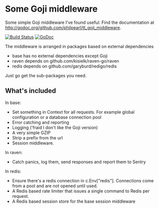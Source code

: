 # Some Goji middleware

Some simple Goji middleware I've found useful.  Find the documentation at http://godoc.org/github.com/philpearl/tt_goji_middleware.

[![Build Status](https://travis-ci.org/philpearl/tt_goji_middleware.svg)](https://travis-ci.org/philpearl/tt_goji_middleware) [![GoDoc](https://godoc.org/github.com/philpearl/tt_goji_middleware?status.svg)](https://godoc.org/github.com/philpearl/tt_goji_middleware)

The middleware is arranged in packages based on external dependencies

- base has no external dependencies except Goji
- raven depends on github.com/kisielk/raven-go/raven
- redis depends on github.com/garyburd/redigo/redis

Just go get the sub-packages you need.

## What's included

In base:
- Set something in Context for all requests.  For example global configuration or a database connection pool
- Error catching and reporting
- Logging ('fraid I don't like the Goji version)
- A very simple GZIP
- Strip a prefix from the url
- Session middleware.

In raven:
- Catch panics, log them, send responses and report them to Sentry

In redis:
- Ensure there's a redis connection in c.Env["redis"].  Connections come from a pool and are not opened until used.
- A Redis based rate limiter that issues a single command to Redis per request.
- A Redis based session store for the base session middleware
